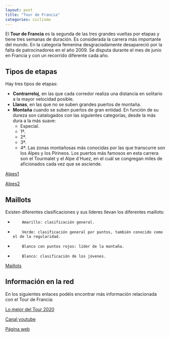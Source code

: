 ```yaml
---
layout: post
title: "Tour de Francia"
categories: ciclismo
---
```



El **Tour de Francia** es la segunda de las tres grandes vueltas por etapas y tiene tres semanas de duración. Es considerada la carrera más importante del mundo.
En la categoría femenina desgraciadamente desapareció por la falta de patrocinadores en el año 2009.
Se disputa durante el mes de junio en Francia y con un recorrido diferente cada año.

## Tipos de etapas

Hay tres tipos de etapas:
* **Contrarreloj**, en las que cada corredor realiza una distancia en solitario a la mayor velocidad posible.
* **Llanas**, en las que no se suben grandes puertos de montaña.
* **Montaña** cuando se suben puertos de  gran entidad. En función de su dureza son catalogados con las siguientes categorías, desde la más dura a la más suave:
  * Especial.
  * 1ª.
  * 2ª.
  * 3ª.
  * 4ª.
Las zonas montañosas más conocidas por las que transcurre son los Alpes y los Pirineos.
Los puertos más famosos en esta carrera son el Tourmalet y el Alpe d´Huez, en el cuál se congregan miles de aficionados cada vez que se asciende.

[Alpes1](../images_text/ciclismo_tour_alpe.jpg)

[Alpes2](../images_text/ciclismo_tour_alpe2.jpg)

## Maillots

Existen diferentes clasificaciones y sus líderes llevan los diferentes maillots:
-         Amarillo: clasificación general.
-         Verde: clasificación general por puntos, también conocido como el de la regularidad.
-         Blanco con puntos rojos: líder de la montaña.
-         Blanco: clasificación de los jóvenes.

[Maillots](../images_text/ciclismo_tour_maillot.jpg)

## Información en la red

En los siguientes enlaces podéis encontrar más información relacionada con el Tour de Francia:

[Lo mejor del Tour 2020](https://www.youtube.com/watch?v=SDhojXP7qs0)


[Canal youtube](https://www.youtube.com/user/letourdefrance)


[Página web](https://www.letour.fr/es/)
